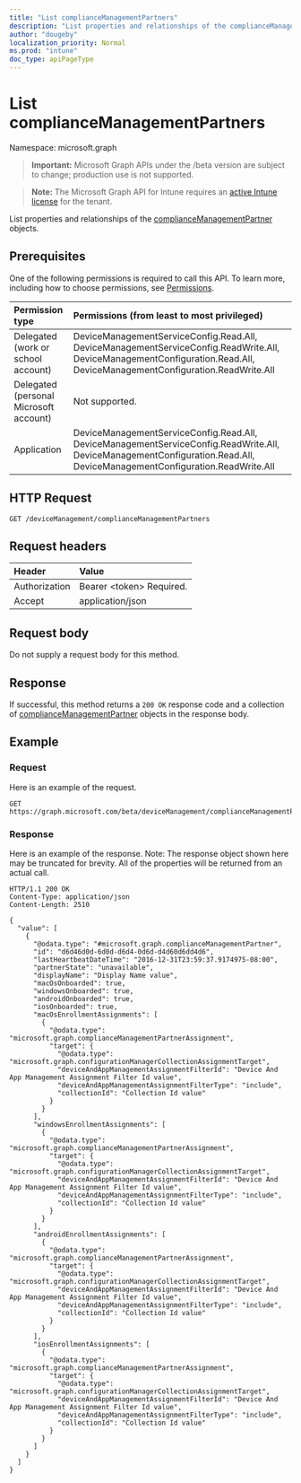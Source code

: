```yaml
---
title: "List complianceManagementPartners"
description: "List properties and relationships of the complianceManagementPartner objects."
author: "dougeby"
localization_priority: Normal
ms.prod: "intune"
doc_type: apiPageType
---
```


# List complianceManagementPartners

Namespace: microsoft.graph

> **Important:** Microsoft Graph APIs under the /beta version are subject to change; production use is not supported.

> **Note:** The Microsoft Graph API for Intune requires an [active Intune license](https://go.microsoft.com/fwlink/?linkid=839381) for the tenant.

List properties and relationships of the [complianceManagementPartner](../resources/intune-onboarding-compliancemanagementpartner.md) objects.

## Prerequisites
One of the following permissions is required to call this API. To learn more, including how to choose permissions, see [Permissions](/graph/permissions-reference).

|Permission type|Permissions (from least to most privileged)|
|:---|:---|
|Delegated (work or school account)|DeviceManagementServiceConfig.Read.All, DeviceManagementServiceConfig.ReadWrite.All, DeviceManagementConfiguration.Read.All, DeviceManagementConfiguration.ReadWrite.All|
|Delegated (personal Microsoft account)|Not supported.|
|Application|DeviceManagementServiceConfig.Read.All, DeviceManagementServiceConfig.ReadWrite.All, DeviceManagementConfiguration.Read.All, DeviceManagementConfiguration.ReadWrite.All|

## HTTP Request
<!-- {
  "blockType": "ignored"
}
-->
``` http
GET /deviceManagement/complianceManagementPartners
```

## Request headers
|Header|Value|
|:---|:---|
|Authorization|Bearer &lt;token&gt; Required.|
|Accept|application/json|

## Request body
Do not supply a request body for this method.

## Response
If successful, this method returns a `200 OK` response code and a collection of [complianceManagementPartner](../resources/intune-onboarding-compliancemanagementpartner.md) objects in the response body.

## Example

### Request
Here is an example of the request.
``` http
GET https://graph.microsoft.com/beta/deviceManagement/complianceManagementPartners
```

### Response
Here is an example of the response. Note: The response object shown here may be truncated for brevity. All of the properties will be returned from an actual call.
``` http
HTTP/1.1 200 OK
Content-Type: application/json
Content-Length: 2510

{
  "value": [
    {
      "@odata.type": "#microsoft.graph.complianceManagementPartner",
      "id": "d6d46d0d-6d0d-d6d4-0d6d-d4d60d6dd4d6",
      "lastHeartbeatDateTime": "2016-12-31T23:59:37.9174975-08:00",
      "partnerState": "unavailable",
      "displayName": "Display Name value",
      "macOsOnboarded": true,
      "windowsOnboarded": true,
      "androidOnboarded": true,
      "iosOnboarded": true,
      "macOsEnrollmentAssignments": [
        {
          "@odata.type": "microsoft.graph.complianceManagementPartnerAssignment",
          "target": {
            "@odata.type": "microsoft.graph.configurationManagerCollectionAssignmentTarget",
            "deviceAndAppManagementAssignmentFilterId": "Device And App Management Assignment Filter Id value",
            "deviceAndAppManagementAssignmentFilterType": "include",
            "collectionId": "Collection Id value"
          }
        }
      ],
      "windowsEnrollmentAssignments": [
        {
          "@odata.type": "microsoft.graph.complianceManagementPartnerAssignment",
          "target": {
            "@odata.type": "microsoft.graph.configurationManagerCollectionAssignmentTarget",
            "deviceAndAppManagementAssignmentFilterId": "Device And App Management Assignment Filter Id value",
            "deviceAndAppManagementAssignmentFilterType": "include",
            "collectionId": "Collection Id value"
          }
        }
      ],
      "androidEnrollmentAssignments": [
        {
          "@odata.type": "microsoft.graph.complianceManagementPartnerAssignment",
          "target": {
            "@odata.type": "microsoft.graph.configurationManagerCollectionAssignmentTarget",
            "deviceAndAppManagementAssignmentFilterId": "Device And App Management Assignment Filter Id value",
            "deviceAndAppManagementAssignmentFilterType": "include",
            "collectionId": "Collection Id value"
          }
        }
      ],
      "iosEnrollmentAssignments": [
        {
          "@odata.type": "microsoft.graph.complianceManagementPartnerAssignment",
          "target": {
            "@odata.type": "microsoft.graph.configurationManagerCollectionAssignmentTarget",
            "deviceAndAppManagementAssignmentFilterId": "Device And App Management Assignment Filter Id value",
            "deviceAndAppManagementAssignmentFilterType": "include",
            "collectionId": "Collection Id value"
          }
        }
      ]
    }
  ]
}
```






